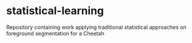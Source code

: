 # statistical-learning	
 Repository containing work applying traditional statistical approaches on foreground segmentation for a Cheetah	
